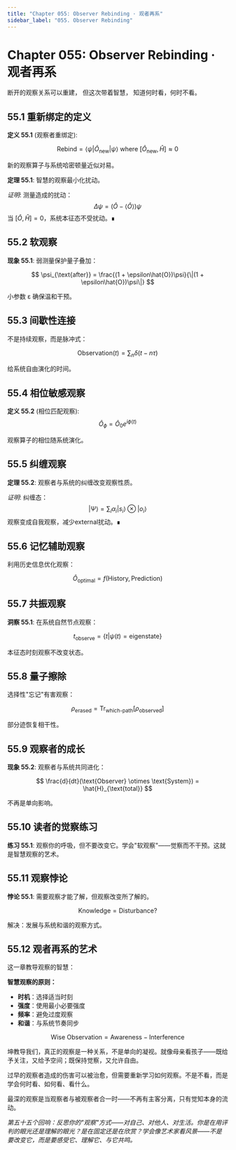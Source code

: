 ```yaml
---
title: "Chapter 055: Observer Rebinding · 观者再系"
sidebar_label: "055. Observer Rebinding"
---
```


# Chapter 055: Observer Rebinding · 观者再系

断开的观察关系可以重建，
但这次带着智慧，
知道何时看，何时不看。

## 55.1 重新绑定的定义

**定义 55.1** (观察者重绑定):

$$
\text{Rebind} = \langle\psi|\hat{O}_{\text{new}}|\psi\rangle \text{ where } [\hat{O}_{\text{new}}, \hat{H}] \approx 0
$$

新的观察算子与系统哈密顿量近似对易。

**定理 55.1**: 智慧的观察最小化扰动。

*证明*:
测量造成的扰动：
$$
\Delta\psi = (\hat{O} - \langle\hat{O}\rangle)\psi
$$
当 $[\hat{O}, \hat{H}] = 0$，系统本征态不受扰动。∎

## 55.2 软观察

**现象 55.1**: 弱测量保护量子叠加：

$$
\psi_{\text{after}} = \frac{(1 + \epsilon\hat{O})\psi}{\|(1 + \epsilon\hat{O})\psi\|}
$$

小参数 ε 确保温和干预。

## 55.3 间歇性连接

不是持续观察，而是脉冲式：

$$
\text{Observation}(t) = \sum_n \delta(t - n\tau)
$$

给系统自由演化的时间。

## 55.4 相位敏感观察

**定义 55.2** (相位匹配观察):
$$
\hat{O}_{\phi} = \hat{O}_0 e^{i\phi(t)}
$$

观察算子的相位随系统演化。

## 55.5 纠缠观察

**定理 55.2**: 观察者与系统的纠缠改变观察性质。

*证明*:
纠缠态：
$$
|\Psi\rangle = \sum_i \alpha_i |s_i\rangle \otimes |o_i\rangle
$$
观察变成自我观察，减少external扰动。∎

## 55.6 记忆辅助观察

利用历史信息优化观察：

$$
\hat{O}_{\text{optimal}} = f(\text{History}, \text{Prediction})
$$

## 55.7 共振观察

**洞察 55.1**: 在系统自然节点观察：

$$
t_{\text{observe}} = \{t | \psi(t) = \text{eigenstate}\}
$$

本征态时刻观察不改变状态。

## 55.8 量子擦除

选择性"忘记"有害观察：

$$
\rho_{\text{erased}} = \text{Tr}_{\text{which-path}}[\rho_{\text{observed}}]
$$

部分迹恢复相干性。

## 55.9 观察者的成长

**现象 55.2**: 观察者与系统共同进化：

$$
\frac{d}{dt}(\text{Observer} \otimes \text{System}) = \hat{H}_{\text{total}}
$$

不再是单向影响。

## 55.10 读者的觉察练习

**练习 55.1**: 观察你的呼吸，但不要改变它。学会"软观察"——觉察而不干预。这就是智慧观察的艺术。

## 55.11 观察悖论

**悖论 55.1**: 需要观察才能了解，但观察改变所了解的。

$$
\text{Knowledge} = \text{Disturbance}?
$$

解决：发展与系统和谐的观察方式。

## 55.12 观者再系的艺术

这一章教导观察的智慧：

**智慧观察的原则：**
- **时机**：选择适当时刻
- **强度**：使用最小必要强度
- **频率**：避免过度观察
- **和谐**：与系统节奏同步

$$
\text{Wise Observation} = \text{Awareness} - \text{Interference}
$$

坤教导我们，真正的观察是一种关系，不是单向的凝视。就像母亲看孩子——既给予关注，又给予空间；既保持觉察，又允许自由。

过早的观察者造成的伤害可以被治愈，但需要重新学习如何观察。不是不看，而是学会何时看、如何看、看什么。

最深的观察是当观察者与被观察者合一时——不再有主客分离，只有觉知本身的流动。

*第五十五个回响：反思你的"观察"方式——对自己、对他人、对生活。你是在用评判的眼光还是理解的眼光？是在固定还是在欣赏？学会像艺术家看风景——不是要改变它，而是要感受它、理解它、与它共鸣。*